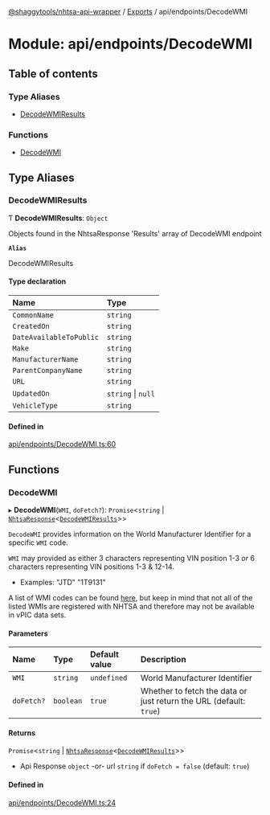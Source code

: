 [@shaggytools/nhtsa-api-wrapper](../README.md) / [Exports](../modules.md) / api/endpoints/DecodeWMI

# Module: api/endpoints/DecodeWMI

## Table of contents

### Type Aliases

- [DecodeWMIResults](api_endpoints_DecodeWMI.md#decodewmiresults)

### Functions

- [DecodeWMI](api_endpoints_DecodeWMI.md#decodewmi)

## Type Aliases

### DecodeWMIResults

Ƭ **DecodeWMIResults**: `Object`

Objects found in the NhtsaResponse 'Results' array of DecodeWMI endpoint

**`Alias`**

DecodeWMIResults

#### Type declaration

| Name | Type |
| :------ | :------ |
| `CommonName` | `string` |
| `CreatedOn` | `string` |
| `DateAvailableToPublic` | `string` |
| `Make` | `string` |
| `ManufacturerName` | `string` |
| `ParentCompanyName` | `string` |
| `URL` | `string` |
| `UpdatedOn` | `string` \| ``null`` |
| `VehicleType` | `string` |

#### Defined in

[api/endpoints/DecodeWMI.ts:60](https://github.com/ShaggyTech/nhtsa-api-wrapper/blob/e851323/packages/lib/src/api/endpoints/DecodeWMI.ts#L60)

## Functions

### DecodeWMI

▸ **DecodeWMI**(`WMI`, `doFetch?`): `Promise`<`string` \| [`NhtsaResponse`](api_types.md#nhtsaresponse)<[`DecodeWMIResults`](api_endpoints_DecodeWMI.md#decodewmiresults)\>\>

`DecodeWMI` provides information on the World Manufacturer Identifier for a specific `WMI` code.

`WMI` may provided as either 3 characters representing VIN position 1-3 _or_ 6 characters
representing VIN positions 1-3 & 12-14.
- Examples: "JTD" "1T9131"

A list of WMI codes can be found
[here](https://en.wikibooks.org/wiki/Vehicle_Identification_Numbers_(VIN_codes)/World_Manufacturer_Identifier_(WMI)),
but keep in mind that not all of the listed WMIs are registered with NHTSA and therefore may not
be available in vPIC data sets.

#### Parameters

| Name | Type | Default value | Description |
| :------ | :------ | :------ | :------ |
| `WMI` | `string` | `undefined` | World Manufacturer Identifier |
| `doFetch?` | `boolean` | `true` | Whether to fetch the data or just return the URL (default: `true`) |

#### Returns

`Promise`<`string` \| [`NhtsaResponse`](api_types.md#nhtsaresponse)<[`DecodeWMIResults`](api_endpoints_DecodeWMI.md#decodewmiresults)\>\>

- Api Response `object`
-or- url `string` if `doFetch = false` (default: `true`)

#### Defined in

[api/endpoints/DecodeWMI.ts:24](https://github.com/ShaggyTech/nhtsa-api-wrapper/blob/e851323/packages/lib/src/api/endpoints/DecodeWMI.ts#L24)
